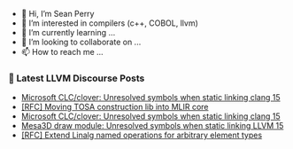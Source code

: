 - 👋 Hi, I’m Sean Perry
- 👀 I’m interested in compilers (c++, COBOL, llvm)
- 🌱 I’m currently learning ...
- 💞️ I’m looking to collaborate on ...
- 📫 How to reach me ...

<!---
s66perry/s66perry is a ✨ special ✨ repository because its `README.md` (this file) appears on your GitHub profile.
You can click the Preview link to take a look at your changes.
--->
### 📕 Latest LLVM Discourse Posts

<!-- DISCOURSE-LLVM:START -->
- [Microsoft CLC/clover: Unresolved symbols when static linking clang 15](https://discourse.llvm.org/t/microsoft-clc-clover-unresolved-symbols-when-static-linking-clang-15/66655#post_2)
- [[RFC] Moving TOSA construction lib into MLIR core](https://discourse.llvm.org/t/rfc-moving-tosa-construction-lib-into-mlir-core/4961#post_11)
- [Microsoft CLC/clover: Unresolved symbols when static linking clang 15](https://discourse.llvm.org/t/microsoft-clc-clover-unresolved-symbols-when-static-linking-clang-15/66655#post_1)
- [Mesa3D draw module: Unresolved symbols when static linking LLVM 15](https://discourse.llvm.org/t/mesa3d-draw-module-unresolved-symbols-when-static-linking-llvm-15/66654#post_1)
- [[RFC] Extend Linalg named operations for arbitrary element types](https://discourse.llvm.org/t/rfc-extend-linalg-named-operations-for-arbitrary-element-types/5631?page=2#post_29)
<!-- DISCOURSE-LLVM:END -->
